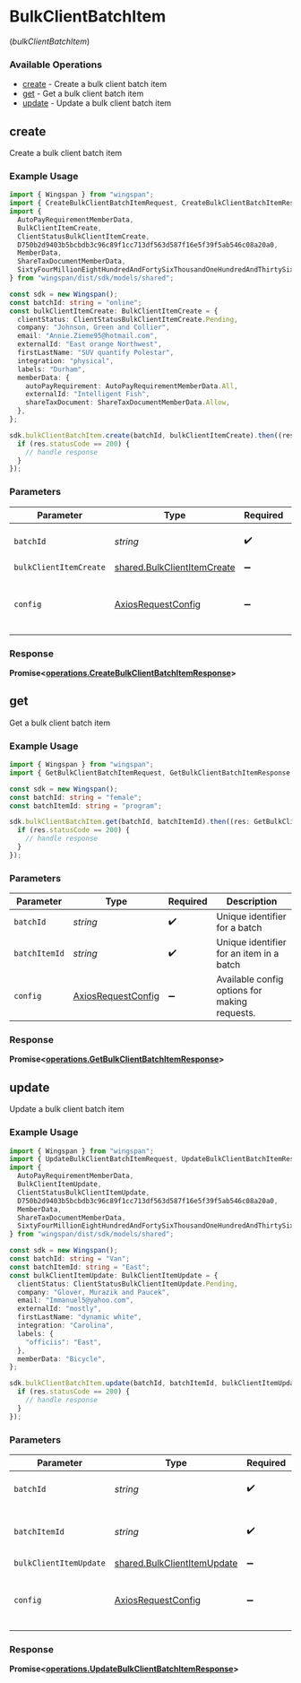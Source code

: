 # BulkClientBatchItem
(*bulkClientBatchItem*)

### Available Operations

* [create](#create) - Create a bulk client batch item
* [get](#get) - Get a bulk client batch item
* [update](#update) - Update a bulk client batch item

## create

Create a bulk client batch item

### Example Usage

```typescript
import { Wingspan } from "wingspan";
import { CreateBulkClientBatchItemRequest, CreateBulkClientBatchItemResponse } from "wingspan/dist/sdk/models/operations";
import {
  AutoPayRequirementMemberData,
  BulkClientItemCreate,
  ClientStatusBulkClientItemCreate,
  D750b2d9403b5bcbdb3c96c89f1cc713df563d587f16e5f39f5ab546c08a20a0,
  MemberData,
  ShareTaxDocumentMemberData,
  SixtyFourMillionEightHundredAndFortySixThousandOneHundredAndThirtySixa354aa510825c1f23c3a978f4c816d8d4184311e7294a570f73727dc,
} from "wingspan/dist/sdk/models/shared";

const sdk = new Wingspan();
const batchId: string = "online";
const bulkClientItemCreate: BulkClientItemCreate = {
  clientStatus: ClientStatusBulkClientItemCreate.Pending,
  company: "Johnson, Green and Collier",
  email: "Annie.Zieme95@hotmail.com",
  externalId: "East orange Northwest",
  firstLastName: "SUV quantify Polestar",
  integration: "physical",
  labels: "Durham",
  memberData: {
    autoPayRequirement: AutoPayRequirementMemberData.All,
    externalId: "Intelligent Fish",
    shareTaxDocument: ShareTaxDocumentMemberData.Allow,
  },
};

sdk.bulkClientBatchItem.create(batchId, bulkClientItemCreate).then((res: CreateBulkClientBatchItemResponse) => {
  if (res.statusCode == 200) {
    // handle response
  }
});
```

### Parameters

| Parameter                                                                  | Type                                                                       | Required                                                                   | Description                                                                |
| -------------------------------------------------------------------------- | -------------------------------------------------------------------------- | -------------------------------------------------------------------------- | -------------------------------------------------------------------------- |
| `batchId`                                                                  | *string*                                                                   | :heavy_check_mark:                                                         | Unique identifier for a batch                                              |
| `bulkClientItemCreate`                                                     | [shared.BulkClientItemCreate](../../models/shared/bulkclientitemcreate.md) | :heavy_minus_sign:                                                         | N/A                                                                        |
| `config`                                                                   | [AxiosRequestConfig](https://axios-http.com/docs/req_config)               | :heavy_minus_sign:                                                         | Available config options for making requests.                              |


### Response

**Promise<[operations.CreateBulkClientBatchItemResponse](../../models/operations/createbulkclientbatchitemresponse.md)>**


## get

Get a bulk client batch item

### Example Usage

```typescript
import { Wingspan } from "wingspan";
import { GetBulkClientBatchItemRequest, GetBulkClientBatchItemResponse } from "wingspan/dist/sdk/models/operations";

const sdk = new Wingspan();
const batchId: string = "female";
const batchItemId: string = "program";

sdk.bulkClientBatchItem.get(batchId, batchItemId).then((res: GetBulkClientBatchItemResponse) => {
  if (res.statusCode == 200) {
    // handle response
  }
});
```

### Parameters

| Parameter                                                    | Type                                                         | Required                                                     | Description                                                  |
| ------------------------------------------------------------ | ------------------------------------------------------------ | ------------------------------------------------------------ | ------------------------------------------------------------ |
| `batchId`                                                    | *string*                                                     | :heavy_check_mark:                                           | Unique identifier for a batch                                |
| `batchItemId`                                                | *string*                                                     | :heavy_check_mark:                                           | Unique identifier for an item in a batch                     |
| `config`                                                     | [AxiosRequestConfig](https://axios-http.com/docs/req_config) | :heavy_minus_sign:                                           | Available config options for making requests.                |


### Response

**Promise<[operations.GetBulkClientBatchItemResponse](../../models/operations/getbulkclientbatchitemresponse.md)>**


## update

Update a bulk client batch item

### Example Usage

```typescript
import { Wingspan } from "wingspan";
import { UpdateBulkClientBatchItemRequest, UpdateBulkClientBatchItemResponse } from "wingspan/dist/sdk/models/operations";
import {
  AutoPayRequirementMemberData,
  BulkClientItemUpdate,
  ClientStatusBulkClientItemUpdate,
  D750b2d9403b5bcbdb3c96c89f1cc713df563d587f16e5f39f5ab546c08a20a0,
  MemberData,
  ShareTaxDocumentMemberData,
  SixtyFourMillionEightHundredAndFortySixThousandOneHundredAndThirtySixa354aa510825c1f23c3a978f4c816d8d4184311e7294a570f73727dc,
} from "wingspan/dist/sdk/models/shared";

const sdk = new Wingspan();
const batchId: string = "Van";
const batchItemId: string = "East";
const bulkClientItemUpdate: BulkClientItemUpdate = {
  clientStatus: ClientStatusBulkClientItemUpdate.Pending,
  company: "Glover, Murazik and Paucek",
  email: "Immanuel5@yahoo.com",
  externalId: "mostly",
  firstLastName: "dynamic white",
  integration: "Carolina",
  labels: {
    "officiis": "East",
  },
  memberData: "Bicycle",
};

sdk.bulkClientBatchItem.update(batchId, batchItemId, bulkClientItemUpdate).then((res: UpdateBulkClientBatchItemResponse) => {
  if (res.statusCode == 200) {
    // handle response
  }
});
```

### Parameters

| Parameter                                                                  | Type                                                                       | Required                                                                   | Description                                                                |
| -------------------------------------------------------------------------- | -------------------------------------------------------------------------- | -------------------------------------------------------------------------- | -------------------------------------------------------------------------- |
| `batchId`                                                                  | *string*                                                                   | :heavy_check_mark:                                                         | Unique identifier for a batch                                              |
| `batchItemId`                                                              | *string*                                                                   | :heavy_check_mark:                                                         | Unique identifier for an item in a batch                                   |
| `bulkClientItemUpdate`                                                     | [shared.BulkClientItemUpdate](../../models/shared/bulkclientitemupdate.md) | :heavy_minus_sign:                                                         | N/A                                                                        |
| `config`                                                                   | [AxiosRequestConfig](https://axios-http.com/docs/req_config)               | :heavy_minus_sign:                                                         | Available config options for making requests.                              |


### Response

**Promise<[operations.UpdateBulkClientBatchItemResponse](../../models/operations/updatebulkclientbatchitemresponse.md)>**

